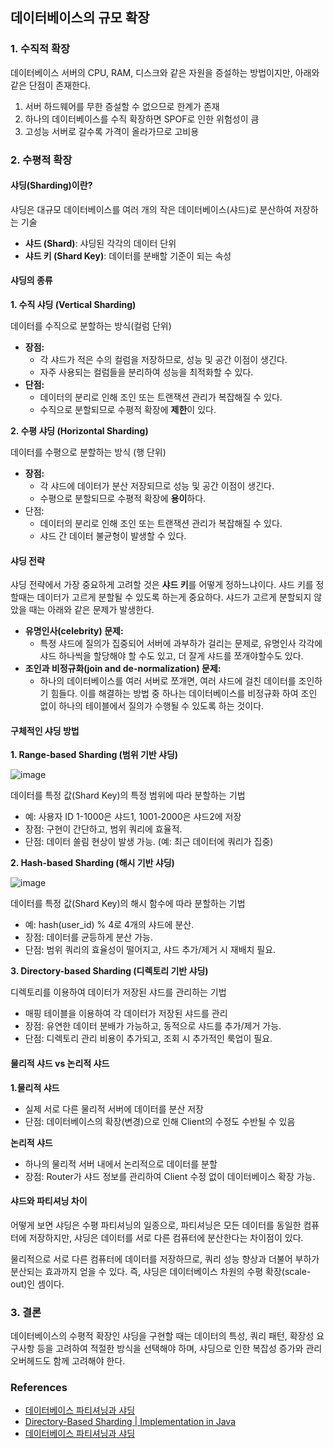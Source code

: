## 데이터베이스의 규모 확장

### 1. 수직적 확장

데이터베이스 서버의 CPU, RAM, 디스크와 같은 자원을 증설하는 방법이지만, 아래와 같은 단점이 존재한다.

1. 서버 하드웨어를 무한 증설할 수 없으므로 한계가 존재
2. 하나의 데이터베이스를 수직 확장하면 SPOF로 인한 위험성이 큼
3. 고성능 서버로 갈수록 가격이 올라가므로 고비용

### 2. 수평적 확장

#### 샤딩(Sharding)이란?

샤딩은 대규모 데이터베이스를 여러 개의 작은 데이터베이스(샤드)로 분산하여 저장하는 기술

- **샤드 (Shard)**: 샤딩된 각각의 데이터 단위
- **샤드 키 (Shard Key)**: 데이터를 분배할 기준이 되는 속성

#### 샤딩의 종류

**1. 수직 샤딩 (Vertical Sharding)**

데이터를 수직으로 분할하는 방식(컬럼 단위)

- **장점:**
    - 각 샤드가 적은 수의 컬럼을 저장하므로, 성능 및 공간 이점이 생긴다.
    - 자주 사용되는 컬럼들을 분리하여 성능을 최적화할 수 있다.
- **단점:**
    - 데이터의 분리로 인해 조인 또는 트랜잭션 관리가 복잡해질 수 있다.
    - 수직으로 분할되므로 수평적 확장에 **제한**이 있다.

**2. 수평 샤딩 (Horizontal Sharding)**

데이터를 수평으로 분할하는 방식 (행 단위)

- **장점:**
    - 각 샤드에 데이터가 분산 저장되므로 성능 및 공간 이점이 생긴다.
    - 수평으로 분할되므로 수평적 확장에 **용이**하다.
- 단점:
    - 데이터의 분리로 인해 조인 또는 트랜잭션 관리가 복잡해질 수 있다.
    - 샤드 간 데이터 불균형이 발생할 수 있다.

#### 샤딩 전략

샤딩 전략에서 가장 중요하게 고려할 것은 **샤드 키**를 어떻게 정하느냐이다. 샤드 키를 정할때는 데이터가 고르게 분할될 수 있도록 하는게 중요하다. 샤드가 고르게 분할되지 않았을 때는 아래와 같은 문제가 발생한다.

- **유명인사(celebrity) 문제:**
    - 특정 샤드에 질의가 집중되어 서버에 과부하가 걸리는 문제로, 유명인사 각각에 샤드 하나씩을 할당해야 할 수도 있고, 더 잘게 샤드를 쪼개야할수도 있다.
- **조인과 비정규화(join and de-normalization) 문제:**
    - 하나의 데이터베이스를 여러 서버로 쪼개면, 여러 샤드에 걸친 데이터를 조인하기 힘들다. 이를 해결하는 방법 중 하나는 데이터베이스를 비정규화 하여 조인 없이 하나의 테이블에서 질의가 수행될 수 있도록 하는 것이다.

#### 구체적인 샤딩 방법

**1. Range-based Sharding (범위 기반 샤딩)**

![image](https://github.com/user-attachments/assets/33dddb6c-6fa8-43dc-bc01-a6c96bebc635)

데이터를 특정 값(Shard Key)의 특정 범위에 따라 분할하는 기법

- 예: 사용자 ID 1-1000은 샤드1, 1001-2000은 샤드2에 저장
- 장점: 구현이 간단하고, 범위 쿼리에 효율적.
- 단점: 데이터 쏠림 현상이 발생 가능. (예: 최근 데이터에 쿼리가 집중)

**2. Hash-based Sharding (해시 기반 샤딩)**

![image](https://github.com/user-attachments/assets/72a22bd5-c7b3-4532-8f22-4212ab6b95a6)

데이터를 특정 값(Shard Key)의 해시 함수에 따라 분할하는 기법

- 예: hash(user_id) % 4로 4개의 샤드에 분산.
- 장점: 데이터를 균등하게 분산 가능.
- 단점: 범위 쿼리의 효율성이 떨어지고, 샤드 추가/제거 시 재배치 필요.

**3. Directory-based Sharding (디렉토리 기반 샤딩)**


디렉토리를 이용하여 데이터가 저장된 샤드를 관리하는 기법

- 매핑 테이블을 이용하여 각 데이터가 저장된 샤드를 관리
- 장점: 유연한 데이터 분배가 가능하고, 동적으로 샤드를 추가/제거 가능.
- 단점: 디렉토리 관리 비용이 추가되고, 조회 시 추가적인 룩업이 필요.

#### **물리적 샤드 vs 논리적 샤드**

**1.물리적 샤드**

- 실제 서로 다른 물리적 서버에 데이터를 분산 저장
- 단점: 데이터베이스의 확장(변경)으로 인해 Client의 수정도 수반될 수 있음

**논리적 샤드**

- 하나의 물리적 서버 내에서 논리적으로 데이터를 분할
- 장점: Router가 샤드 정보를 관리하여 Client 수정 없이 데이터베이스 확장 가능.

#### 샤드와 파티셔닝 차이

어떻게 보면 샤딩은 수평 파티셔닝의 일종으로, 파티셔닝은 모든 데이터를 동일한 컴퓨터에 저장하지만, 샤딩은 데이터를 서로 다른 컴퓨터에 분산한다는 차이점이 있다.

물리적으로 서로 다른 컴퓨터에 데이터를 저장하므로, 쿼리 성능 향상과 더불어 부하가 분산되는 효과까지 얻을 수 있다. 즉, 샤딩은 데이터베이스 차원의 수평 확장(scale-out)인 셈이다.

### 3. 결론

데이터베이스의 수평적 확장인 샤딩을 구현할 때는 데이터의 특성, 쿼리 패턴, 확장성 요구사항 등을 고려하여 적절한 방식을 선택해야 하며, 샤딩으로 인한 복잡성 증가와 관리 오버헤드도 함께 고려해야 한다.

### References

- [데이터베이스 파티셔닝과 샤딩](https://hudi.blog/db-partitioning-and-sharding/)
- [Directory-Based Sharding | Implementation in Java](https://medium.com/@ganesh.shah/directory-based-sharding-implementation-in-java-2a3a8627e0ce)
- [데이터베이스 파티셔닝과 샤딩](https://hudi.blog/db-partitioning-and-sharding/)
